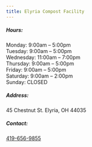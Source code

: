 ```yaml
---
title: Elyria Compost Facility
---
```

##### Hours:

Monday: 9:00am – 5:00pm\
Tuesday: 9:00am – 5:00pm\
Wednesday: 11:00am – 7:00pm\
Thursday: 9:00am – 5:00pm\
Friday: 9:00am – 5:00pm\
Saturday: 9:00am – 2:00pm\
Sunday: CLOSED

##### Address:

45 Chestnut St. Elyria, OH 44035

##### Contact:

[419-656-9855](tel:419-656-9855)